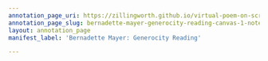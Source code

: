 ```yaml
---
annotation_page_uri: https://zillingworth.github.io/virtual-poem-on-screen/annotations/bernadette-mayer-generocity-reading-canvas-1-notes.json
annotation_page_slug: bernadette-mayer-generocity-reading-canvas-1-notes
layout: annotation_page
manifest_label: 'Bernadette Mayer: Generocity Reading'

---
```

